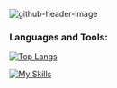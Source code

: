 ![github-header-image](https://user-images.githubusercontent.com/45224503/215912695-c4768b5b-2022-4321-90aa-6796dfaae78f.png)

<h3 align="left">Languages and Tools:</h3>

[![Top Langs](https://github-readme-stats.vercel.app/api/top-langs/?username=iwwww&layout=donut&theme=default)](https://github.com/Iwwww)

[![My Skills](https://skillicons.dev/icons?i=cpp,py,js,bash,c,arduino,react,express,androidstudio,nginx,linux,neovim,&perline=4)](https://skillicons.dev)
